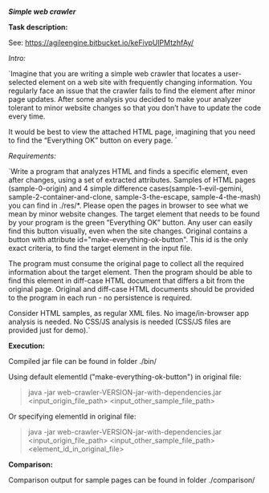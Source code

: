 _**Simple web crawler**_

**Task description:** 

See: https://agileengine.bitbucket.io/keFivpUlPMtzhfAy/

_Intro:_

`Imagine that you are writing a simple web crawler that locates a user-selected element on a web site with frequently 
changing information. You regularly face an issue that the crawler fails to find the element after minor page updates. 
After some analysis you decided to make your analyzer tolerant to minor website changes so that you don’t have to 
update the code every time.

It would be best to view the attached HTML page, imagining that you need to find the “Everything OK” button on every page.
`

_Requirements:_

`Write a program that analyzes HTML and finds a specific element, even after changes, using a set of extracted attributes. 
Samples of HTML pages (sample-0-origin) and 4 simple difference cases(sample-1-evil-gemini, sample-2-container-and-clone,
sample-3-the-escape, sample-4-the-mash) you can find in ./res/*. Please open the pages in browser to see what we mean 
by minor website changes. The target element that needs to be found by your program is the green “Everything OK” button. 
Any user can easily find this button visually, even when the site changes. Original contains a button with attribute 
id="make-everything-ok-button". This id is the only exact criteria, to find the target element in the input file.

The program must consume the original page to collect all the required information about the target element. 
Then the program should be able to find this element in diff-case HTML document that differs a bit from the original page. 
Original and diff-case HTML documents should be provided to the program in each run - no persistence is required.

Consider HTML samples, as regular XML files. No image/in-browser app analysis is needed. No CSS/JS analysis is needed 
(CSS/JS files are provided just for demo).`

**Execution:**

Compiled jar file can be found in folder ./bin/

Using default elementId ("make-everything-ok-button") in original file:
>java -jar web-crawler-VERSION-jar-with-dependencies.jar <input_origin_file_path> <input_other_sample_file_path> 

Or specifying elementId in original file:
>java -jar web-crawler-VERSION-jar-with-dependencies.jar <input_origin_file_path> <input_other_sample_file_path> <element_id_in_original_file>


**Comparison:**

Comparison output for sample pages can be found in folder ./comparison/


